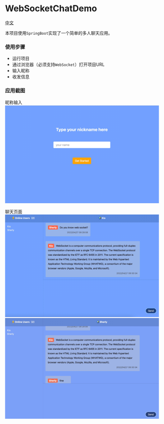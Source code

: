 # WebSocketChatDemo
[中文](README-CN.md)

本项目使用`SpringBoot`实现了一个简单的多人聊天应用。

### 使用步骤
* 运行项目
* 通过浏览器（必须支持`WebSocket`）打开项目URL
* 输入昵称
* 收发信息

### 应用截图

昵称输入
![img.png](doc-img/1.png)

聊天页面
![img.png](doc-img/2.png)
![](doc-img/3.jpg)
